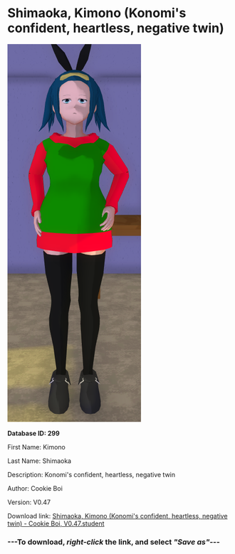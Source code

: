 # Shimaoka, Kimono (Konomi's confident, heartless, negative twin)

<img src="https://raw.githubusercontent.com/Arbiter1223/Daigaku-Gurashi-Custom-Students/master/Students/Files/Shimaoka%2C%20Kimono%20(Konomi's%20confident%2C%20heartless%2C%20negative%20twin).png" title="Shimaoka, Kimono (Konomi's confident, heartless, negative twin) - Cookie Boi, V0.47">

**Database ID: 299**

First Name: Kimono

Last Name: Shimaoka

Description: Konomi's confident, heartless, negative twin

Author: Cookie Boi

Version: V0.47

Download link: <a href="https://raw.githubusercontent.com/Arbiter1223/Daigaku-Gurashi-Custom-Students/master/Students/Files/Shimaoka%2C%20Kimono%20(Konomi's%20confident%2C%20heartless%2C%20negative%20twin)%20-%20Cookie%20Boi%2C%20V0.47.student">Shimaoka, Kimono (Konomi's confident, heartless, negative twin) - Cookie Boi, V0.47.student</a>

### ---**To download, _right-click_ the link, and select _"Save as"_**---
